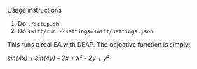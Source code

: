 
Usage instructions

1. Do `./setup.sh`
2. Do `swift/run --settings=swift/settings.json`

This runs a real EA with DEAP.  The objective function is simply:

_sin(4x) + sin(4y) - 2x + x² - 2y + y²_
